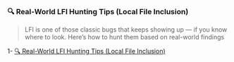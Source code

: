 ### 🔍 Real-World LFI Hunting Tips (Local File Inclusion)

> LFI is one of those classic bugs that keeps showing up — if you know where to look. Here’s how to hunt them based on real-world findings

1- [🔍 Real-World LFI Hunting Tips (Local File Inclusion)](https://github.com/cybersecplayground/bugbounty-Tips-and-Tricks/blob/main/LFI/Real-World%20LFI%20Hunting%20Tips.md)
